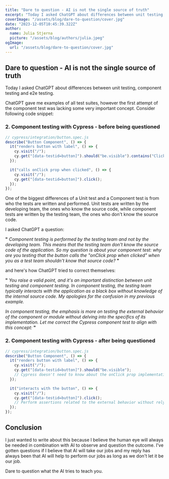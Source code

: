 ```yaml
---
title: "Dare to question - AI is not the single source of truth"
excerpt: "Today I asked ChatGPT about differences between unit testing, component testing and e2e testing. ChatGPT gave me examples of all test suites, however the first attempt of the component test was lacking some very important concept."
coverImage: "/assets/blog/dare-to-question/cover.jpg"
date: "2023-12-05T10:45:39.322Z"
author:
  name: Julia Stjerna
  picture: "/assets/blog/authors/julia.jpeg"
ogImage:
  url: "/assets/blog/dare-to-question/cover.jpg"
---
```


## Dare to question - AI is **not** the single source of truth

Today I asked ChatGPT about differences between unit testing, component testing and e2e testing.

ChatGPT gave me examples of all test suites, however the first attempt of the component test was lacking some very important concept. Consider following code snippet:

### 2. Component testing with Cypress - **before being questioned**

```js
// cypress/integration/button.spec.js
describe("Button Component", () => {
  it("renders button with label", () => {
    cy.visit("/");
    cy.get("[data-testid=button]").should("be.visible").contains("Click me");
  });

  it("calls onClick prop when clicked", () => {
    cy.visit("/");
    cy.get("[data-testid=button]").click();
  });
});
```

One of the biggest differences of a Unit test and a Component test is from who the tests are written and performed. Unit tests are written by the developing team, the ones who know the source code, while component tests are written by the testing team, the ones who don't know the source code.

I asked ChatGPT a question:

**"** _Component testing is performed by the testing team and not by the developing team. This means that the testing team don't know the source code of the application. So my question is about your component test: why are you testing that the button calls the "onClick prop when clicked" when you as a test team shouldn't know that source code?_ **"**

and here's how ChatGPT tried to correct themselves:

**"** _You raise a valid point, and it's an important distinction between unit testing and component testing. In component testing, the testing team typically interacts with the application as a black box without knowledge of the internal source code. My apologies for the confusion in my previous example._

_In component testing, the emphasis is more on testing the external behavior of the component or module without delving into the specifics of its implementation. Let me correct the Cypress component test to align with this concept:_ **"**

### 2. Component testing with Cypress - **after being questioned**

```js
// cypress/integration/button.spec.js
describe("Button Component", () => {
  it("renders button with label", () => {
    cy.visit("/");
    cy.get("[data-testid=button]").should("be.visible");
    // Cypress doesn't need to know about the onClick prop implementation.
  });

  it("interacts with the button", () => {
    cy.visit("/");
    cy.get("[data-testid=button]").click();
    // Perform assertions related to the external behavior without relying on the specific implementation details.
  });
});
```

## Conclusion

I just wanted to write about this because I believe the human eye will always be needed in combination with AI to observe and question the outcome. I've gotten questions if I believe that AI will take our jobs and my reply has always been that AI will help to perform our jobs as long as we don't let it be our job.

Dare to question what the AI tries to teach you.
